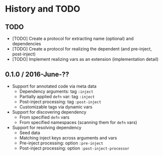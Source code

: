 # History and TODO

## TODO

* [TODO] Create a protocol for extracting name (optional) and dependencies
* [TODO] Create a protocol for realizing the dependent (and pre-inject, post-inject)
* [TODO] Implement realizing vars as an extension (implementation detail)


## 0.1.0 / 2016-June-??

* Support for annotated code via meta data
  * Dependency arguments: tag `:inject`
  * Partially applied `defn` var: tag `:inject`
  * Post-inject processing: tag `:post-inject`
  * Customizable tags via dynamic vars
* Support for discovering dependency
  * From specified `defn` vars
  * From specified namespaces (scanning them for `defn` vars)
* Support for resolving dependency
  * Seed data
  * Matching inject keys across arguments and vars
  * Pre-inject processing: option `:pre-inject`
  * Post-inject processing: option `:post-inject-processor`
